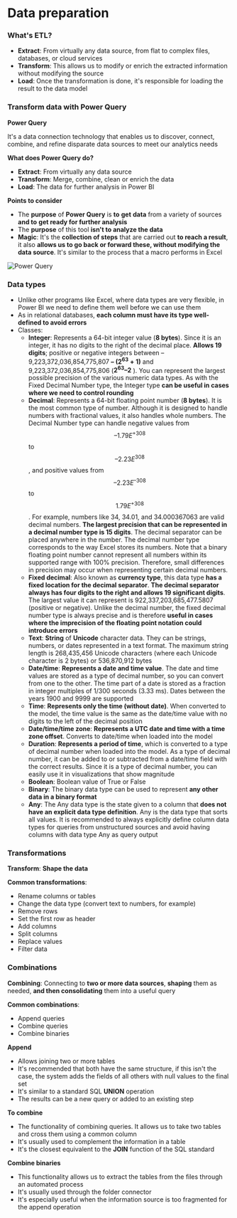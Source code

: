 # Data preparation

### What's ETL?

* **Extract**: From virtually any data source, from flat to complex files, databases, or cloud services&#x20;
* **Transform**: This allows us to modify or enrich the extracted information without modifying the source&#x20;
* **Load**: Once the transformation is done, it's responsible for loading the result to the data model

### Transform data with Power Query

**Power Query**

It's a data connection technology that enables us to discover, connect, combine, and refine disparate data sources to meet our analytics needs

**What does Power Query do?**

* **Extract**: From virtually any data source
* **Transform**: Merge, combine, clean or enrich the data
* **Load**: The data for further analysis in Power BI

**Points to consider**

* The **purpose** of **Power Query** is **to** **get** **data** from a variety of sources **and to** **get ready for further analysis**
* The **purpose** of this tool **isn't to analyze the data**&#x20;
* **Magic**: It's the **collection of steps** that are carried out **to reach a result**, it also **allows us to go back or forward these, without modifying the data source**. It's similar to the process that a macro performs in Excel

![Power Query](https://i.imgur.com/zIjUUnw.jpg)

### Data types

* Unlike other programs like Excel, where data types are very flexible, in Power BI we need to define them well before we can use them
* As in relational databases, **each column must have its type well-defined to avoid errors**
* Classes:
  * **Integer**: Represents a 64-bit integer value (**8 bytes**). Since it is an integer, it has no digits to the right of the decimal place. **Allows 19 digits**; positive or negative integers between – 9,223,372,036,854,775,807 **– ($2^{63}+1$)** and 9,223,372,036,854,775,806 (**$2^{63} – 2$** ). You can represent the largest possible precision of the various numeric data types. As with the Fixed Decimal Number type, the Integer type **can be useful in cases where we need to control rounding**
  * **Decimal**: Represents a 64-bit floating point number (**8 bytes**). It is the most common type of number. Although it is designed to handle numbers with fractional values, it also handles whole numbers. The Decimal Number type can handle negative values ​​from $$– 1.79E^{+308}$$ to $$– 2.23E^{308}$$, and positive values ​​from $$– 2.23E^{–308 }$$ to $$1.79E^{+308}$$. For example, numbers like 34, 34.01, and 34.000367063 are valid decimal numbers. **The largest precision that can be represented in a decimal number type is 15 digits**. The decimal separator can be placed anywhere in the number. The decimal number type corresponds to the way Excel stores its numbers. Note that a binary floating point number cannot represent all numbers within its supported range with 100% precision. Therefore, small differences in precision may occur when representing certain decimal numbers.
  * **Fixed decimal**: Also known as **currency type**, this data type **has a fixed location for the decimal separator**. **The decimal separator always has four digits to the right and allows 19 significant digits**. The largest value it can represent is 922,337,203,685,477.5807 (positive or negative). Unlike the decimal number, the fixed decimal number type is always precise and is therefore **useful in cases where the imprecision of the floating point notation could introduce errors**
  * **Text**: **String** of **Unicode** character data. They can be strings, numbers, or dates represented in a text format. The maximum string length is 268,435,456 Unicode characters (where each Unicode character is 2 bytes) or 536,870,912 bytes
  * **Date/time**: **Represents a date and time value**. The date and time values are stored as a type of decimal number, so you can convert from one to the other. The time part of a date is stored as a fraction in integer multiples of 1/300 seconds (3.33 ms). Dates between the years 1900 and 9999 are supported
  * **Time**: **Represents only the time (without date)**. When converted to the model, the time value is the same as the date/time value with no digits to the left of the decimal position
  * **Date/time/time zone**: **Represents a UTC date and time with a time zone offset**. Converts to date/time when loaded into the model
  * **Duration**: **Represents a period of time**, which is converted to a type of decimal number when loaded into the model. As a type of decimal number, it can be added to or subtracted from a date/time field with the correct results. Since it is a type of decimal number, you can easily use it in visualizations that show magnitude
  * **Boolean**: Boolean value of True or False
  * **Binary**: The binary data type can be used to represent **any other data in a binary format**
  * **Any**: The Any data type is the state given to a column that **does not have an explicit data type definition**. Any is the data type that sorts all values. It is recommended to always explicitly define column data types for queries from unstructured sources and avoid having columns with data type Any as query output

### Transformations

**Transform**: **Shape the data**&#x20;

**Common transformations**:

* Rename columns or tables
* Change the data type (convert text to numbers, for example)
* Remove rows
* Set the first row as header
* Add columns
* Split columns
* Replace values
* Filter data

### Combinations

**Combining**: Connecting to **two or more data sources**, **shaping** them as needed, **and then consolidating** them into a useful query

**Common combinations**:

* Append queries
* Combine queries
* Combine binaries

**Append**

* Allows joining two or more tables
* It's recommended that both have the same structure, if this isn't the case, the system adds the fields of all others with null values to the final set
* It's similar to a standard SQL **UNION** operation
* The results can be a new query or added to an existing step

**To combine**

* The functionality of combining queries. It allows us to take two tables and cross them using a common column
* It's usually used to complement the information in a table
* It's the closest equivalent to the **JOIN** function of the SQL standard

**Combine binaries**

* This functionality allows us to extract the tables from the files through an automated process
* It's usually used through the folder connector
* It's especially useful when the information source is too fragmented for the append operation
